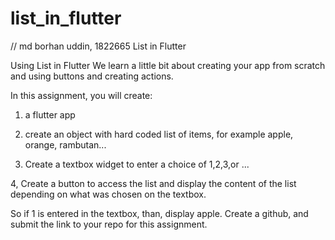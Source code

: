 # list_in_flutter
// md borhan uddin, 1822665
List in Flutter

Using List in Flutter
We learn a little bit about creating your app from scratch and using buttons and creating actions.

In this assignment, you will create:

1) a flutter app

2) create an object with hard coded list of items, for example apple, orange, rambutan...

3) Create a textbox widget to enter a choice of 1,2,3,or ...

4, Create a button to access the list and display the content of the list depending on what was chosen on the textbox.

So if 1 is entered in the textbox, than, display apple.
Create a github, and submit the link to your repo for this assignment.

